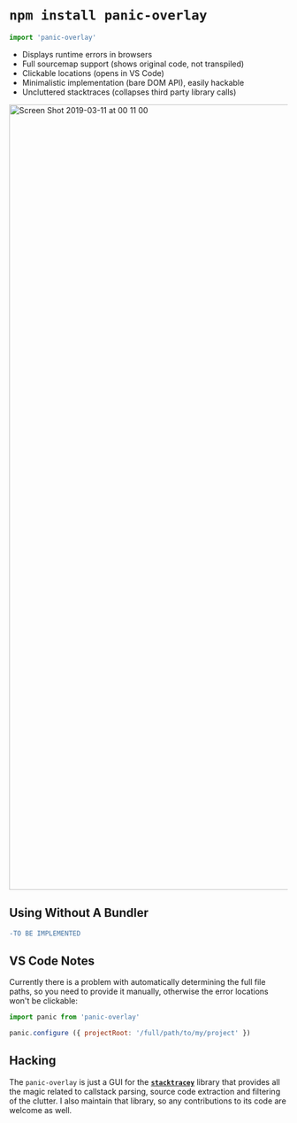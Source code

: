 # `npm install panic-overlay`

```javascript
import 'panic-overlay'
```

- Displays runtime errors in browsers
- Full sourcemap support (shows original code, not transpiled)
- Clickable locations (opens in VS Code)
- Minimalistic implementation (bare DOM API), easily hackable
- Uncluttered stacktraces (collapses third party library calls)

<img width="1420" alt="Screen Shot 2019-03-11 at 00 11 00" src="https://user-images.githubusercontent.com/1707/54091547-44332700-4392-11e9-81a8-8593c48980b1.png">

## Using Without A Bundler

```diff
-TO BE IMPLEMENTED
```

## VS Code Notes

Currently there is a problem with automatically determining the full file paths, so you need to provide it manually, otherwise the error locations won't be clickable:

```javascript
import panic from 'panic-overlay'

panic.configure ({ projectRoot: '/full/path/to/my/project' })
```

## Hacking

The `panic-overlay` is just a GUI for the [**`stacktracey`**](https://github.com/xpl/stacktracey) library that provides all the magic related to callstack parsing, source code extraction and filtering of the clutter. I also maintain that library, so any contributions to its code are welcome as well.
